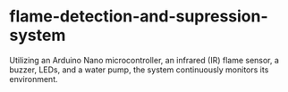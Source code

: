 # flame-detection-and-supression-system
Utilizing an Arduino Nano microcontroller, an infrared (IR) flame sensor, a buzzer, LEDs, and a water pump, the system continuously monitors its environment.
